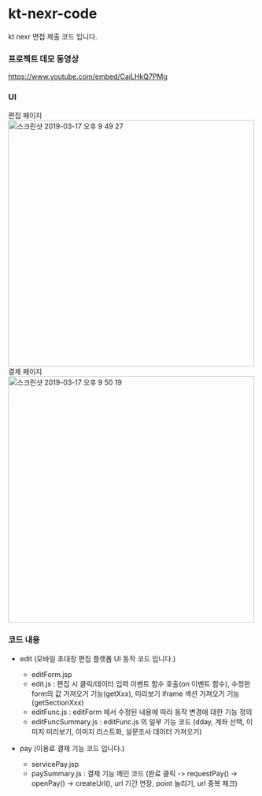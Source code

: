 # kt-nexr-code
kt nexr 면접 제출 코드 입니다.

### 프로젝트 데모 동영상
https://www.youtube.com/embed/CajLHkQ7PMg

### UI
<div>
편집 페이지<br>
  <img width="500" alt="스크린샷 2019-03-17 오후 9 49 27" src="https://user-images.githubusercontent.com/26621325/54491102-16546200-48ff-11e9-963a-bf39176cb919.png">
<br>
결제 페이지<br>
  <img width="500" alt="스크린샷 2019-03-17 오후 9 50 19" src="https://user-images.githubusercontent.com/26621325/54491103-194f5280-48ff-11e9-8558-e701aad829dd.png">  
</div>

### 코드 내용
* edit (모바일 초대장 편집 플랫폼 UI 동작 코드 입니다.)
  * editForm.jsp
  * edit.js : 편집 시 클릭/데이터 입력 이벤트 함수 호출(on 이벤트 함수), 수정한 form의 값 가져오기 기능(getXxx), 미리보기 iframe 섹션 가져오기 기능 (getSectionXxx)
  * editFunc.js : editForm 에서 수정된 내용에 따라 동작 변경에 대한 기능 정의
  * editFuncSummary.js : editFunc.js 의 일부 기능 코드 (dday, 계좌 선택, 이미지 미리보기, 이미지 리스트화, 설문조사 데이터 가져오기)

* pay (이용료 결제 기능 코드 입니다.)
  * servicePay.jsp
  * paySummary.js : 결제 기능 메인 코드 (완료 클릭 -> requestPay() -> openPay() -> createUrl(), url 기간 연장, point 늘리기, url 중복 체크)
